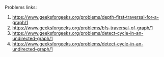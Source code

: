 Problems links:
1. https://www.geeksforgeeks.org/problems/depth-first-traversal-for-a-graph/1
2. https://www.geeksforgeeks.org/problems/bfs-traversal-of-graph/1
3. https://www.geeksforgeeks.org/problems/detect-cycle-in-an-undirected-graph/1
4. https://www.geeksforgeeks.org/problems/detect-cycle-in-an-undirected-graph/1


